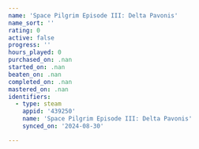 ```yaml
---
name: 'Space Pilgrim Episode III: Delta Pavonis'
name_sort: ''
rating: 0
active: false
progress: ''
hours_played: 0
purchased_on: .nan
started_on: .nan
beaten_on: .nan
completed_on: .nan
mastered_on: .nan
identifiers:
  - type: steam
    appid: '439250'
    name: 'Space Pilgrim Episode III: Delta Pavonis'
    synced_on: '2024-08-30'

---
```


